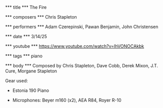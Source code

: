 *** title ***
The Fire

*** composers ***
Chris Stapleton

*** performers ***
Adam Czerepinski, Pawan Benjamin, John Christensen

*** date ***
3/14/25

*** youtube ***
https://www.youtube.com/watch?v=IhVONOCAkbk

*** tags ***
piano

*** body ***
Composed by Chris Stapleton, Dave Cobb, Derek Mixon, J.T. Cure, Morgane Stapleton

Gear used:

- Estonia 190 Piano

- Microphones: Beyer m160 (x2), AEA R84, Royer R-10